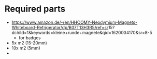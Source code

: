 # Required parts

* <https://www.amazon.de/-/en/HHOOMY-Neodymium-Magnets-Whiteboard-Refrigerator/dp/B07T13H3R5/ref=sr>*1*5?dchild=1&keywords=kleine+runde+magnete&qid=1620034170&sr=8-5
  * for badges
* 5x m2 (15-20mm)
* 10x m2 (5mm)
* 